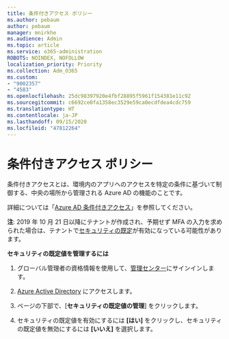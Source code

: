 ```yaml
---
title: 条件付きアクセス ポリシー
ms.author: pebaum
author: pebaum
manager: mnirkhe
ms.audience: Admin
ms.topic: article
ms.service: o365-administration
ROBOTS: NOINDEX, NOFOLLOW
localization_priority: Priority
ms.collection: Adm_O365
ms.custom:
- "9002357"
- "4583"
ms.openlocfilehash: 25dc98397920e4fbf28895f5961f154381e11c92
ms.sourcegitcommit: c6692ce0fa1358ec3529e59ca0ecdfdea4cdc759
ms.translationtype: HT
ms.contentlocale: ja-JP
ms.lasthandoff: 09/15/2020
ms.locfileid: "47812264"
---
```

# <a name="conditional-access-policies"></a>条件付きアクセス ポリシー

条件付きアクセスとは、環境内のアプリへのアクセスを特定の条件に基づいて制御する、中央の場所から管理される Azure AD の機能のことです。

詳細については「[Azure AD 条件付きアクセス](https://docs.microsoft.com/azure/active-directory/conditional-access/)」を参照してください。  

**注**: 2019 年 10 月 21 日以降にテナントが作成され、予期せず MFA の入力を求められた場合は、テナントで[セキュリティの既定](https://aka.ms/securitydefaults)が有効になっている可能性があります。

**セキュリティの既定値を管理するには**

1. グローバル管理者の資格情報を使用して、[管理センター](https://go.microsoft.com/fwlink/p/?linkid=834822)にサインインします。

2. [Azure Active Directory](https://portal.azure.com/#blade/Microsoft_AAD_IAM/ActiveDirectoryMenuBlade/Properties) にアクセスします。

3. ページの下部で、[**セキュリティの既定値の管理**] をクリックします。

4. セキュリティの既定値を有効にするには **[はい]** をクリックし、セキュリティの既定値を無効にするには **[いいえ]** を選択します。
